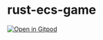 # rust-ecs-game

[![Open in Gitpod](https://gitpod.io/button/open-in-gitpod.svg)](https://gitpod.io/#https://github.com/mas-yo/rust-ecs-game/tree/step-4)
